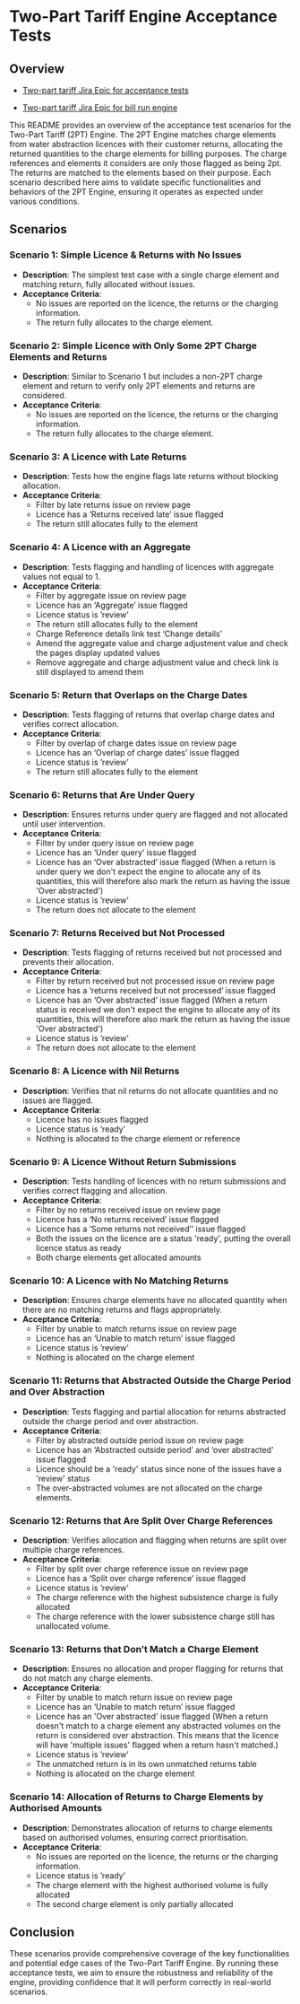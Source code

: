 # Two-Part Tariff Engine Acceptance Tests

## Overview

- [Two-part tariff Jira Epic for acceptance tests](https://eaflood.atlassian.net/browse/WATER-4450)

- [Two-part tariff Jira Epic for bill run engine](https://eaflood.atlassian.net/browse/WATER-4057)

This README provides an overview of the acceptance test scenarios for the Two-Part Tariff (2PT) Engine. The 2PT Engine matches charge elements from water abstraction licences with their customer returns, allocating the returned quantities to the charge elements for billing purposes. The charge references and elements it considers are only those flagged as being 2pt. The returns are matched to the elements based on their purpose. Each scenario described here aims to validate specific functionalities and behaviors of the 2PT Engine, ensuring it operates as expected under various conditions.

## Scenarios

### Scenario 1: Simple Licence & Returns with No Issues

- **Description**: The simplest test case with a single charge element and matching return, fully allocated without issues.
- **Acceptance Criteria**:
  - No issues are reported on the licence, the returns or the charging information.
  - The return fully allocates to the charge element.

### Scenario 2: Simple Licence with Only Some 2PT Charge Elements and Returns

- **Description**: Similar to Scenario 1 but includes a non-2PT charge element and return to verify only 2PT elements and returns are considered.
- **Acceptance Criteria**:
  - No issues are reported on the licence, the returns or the charging information.
  - The return fully allocates to the charge element.

### Scenario 3: A Licence with Late Returns

- **Description**: Tests how the engine flags late returns without blocking allocation.
- **Acceptance Criteria**:
  - Filter by late returns issue on review page
  - Licence has a ‘Returns received late’ issue flagged
  - The return still allocates fully to the element

### Scenario 4: A Licence with an Aggregate

- **Description**: Tests flagging and handling of licences with aggregate values not equal to 1.
- **Acceptance Criteria**:
  - Filter by aggregate issue on review page
  - Licence has an ‘Aggregate’ issue flagged
  - Licence status is ’review’
  - The return still allocates fully to the element
  - Charge Reference details link test ‘Change details’
  - Amend the aggregate value and charge adjustment value and check the pages display updated values
  - Remove aggregate and charge adjustment value and check link is still displayed to amend them

### Scenario 5: Return that Overlaps on the Charge Dates

- **Description**: Tests flagging of returns that overlap charge dates and verifies correct allocation.
- **Acceptance Criteria**:
  - Filter by overlap of charge dates issue on review page
  - Licence has an ‘Overlap of charge dates’ issue flagged
  - Licence status is ’review’
  - The return still allocates fully to the element

### Scenario 6: Returns that Are Under Query

- **Description**: Ensures returns under query are flagged and not allocated until user intervention.
- **Acceptance Criteria**:
  - Filter by under query issue on review page
  - Licence has an ‘Under query’ issue flagged
  - Licence has an ‘Over abstracted’ issue flagged (When a return is under query we don't expect the engine to allocate any of its quantities, this will therefore also mark the return as having the issue 'Over abstracted')
  - Licence status is ’review’
  - The return does not allocate to the element

### Scenario 7: Returns Received but Not Processed

- **Description**: Tests flagging of returns received but not processed and prevents their allocation.
- **Acceptance Criteria**:
  - Filter by return received but not processed issue on review page
  - Licence has a ‘returns received but not processed’ issue flagged
  - Licence has an ‘Over abstracted’ issue flagged (When a return status is received we don't expect the engine to allocate any of its quantities, this will therefore also mark the return as having the issue 'Over abstracted')
  - Licence status is ’review’
  - The return does not allocate to the element

### Scenario 8: A Licence with Nil Returns

- **Description**: Verifies that nil returns do not allocate quantities and no issues are flagged.
- **Acceptance Criteria**:
  - Licence has no issues flagged
  - Licence status is ’ready’
  - Nothing is allocated to the charge element or reference

### Scenario 9: A Licence Without Return Submissions

- **Description**: Tests handling of licences with no return submissions and verifies correct flagging and allocation.
- **Acceptance Criteria**:
  - Filter by no returns received issue on review page
  - Licence has a ‘No returns received’ issue flagged
  - Licence has a ‘Some returns not received’’ issue flagged
  - Both the issues on the licence are a status 'ready', putting the overall licence status as ready
  - Both charge elements get allocated amounts

### Scenario 10: A Licence with No Matching Returns

- **Description**: Ensures charge elements have no allocated quantity when there are no matching returns and flags appropriately.
- **Acceptance Criteria**:
  - Filter by unable to match returns issue on review page
  - Licence has an ‘Unable to match return’ issue flagged
  - Licence status is ’review’
  - Nothing is allocated on the charge element

### Scenario 11: Returns that Abstracted Outside the Charge Period and Over Abstraction

- **Description**: Tests flagging and partial allocation for returns abstracted outside the charge period and over abstraction.
- **Acceptance Criteria**:
  - Filter by abstracted outside period issue on review page
  - Licence has an ‘Abstracted outside period’ and ‘over abstracted’ issue flagged
  - Licence should be a 'ready' status since none of the issues have a 'review' status
  - The over-abstracted volumes are not allocated on the charge elements.

### Scenario 12: Returns that Are Split Over Charge References

- **Description**: Verifies allocation and flagging when returns are split over multiple charge references.
- **Acceptance Criteria**:
  - Filter by split over charge reference issue on review page
  - Licence has a ‘Split over charge reference’ issue flagged
  - Licence status is ’review’
  - The charge reference with the highest subsistence charge is fully allocated
  - The charge reference with the lower subsistence charge still has unallocated volume.

### Scenario 13: Returns that Don’t Match a Charge Element

- **Description**: Ensures no allocation and proper flagging for returns that do not match any charge elements.
- **Acceptance Criteria**:
  - Filter by unable to match return issue on review page
  - Licence has an ‘Unable to match return’ issue flagged
  - Licence has an 'Over abstracted' issue flagged (When a return doesn't match to a charge element any abstracted volumes  on the return is considered over abstraction. This means that the licence will have 'multiple issues' flagged when a return hasn't matched.)
  - Licence status is ’review’
  - The unmatched return is in its own unmatched returns table
  - Nothing is allocated on the charge element

### Scenario 14: Allocation of Returns to Charge Elements by Authorised Amounts

- **Description**: Demonstrates allocation of returns to charge elements based on authorised volumes, ensuring correct prioritisation.
- **Acceptance Criteria**:
  - No issues are reported on the licence, the returns or the charging information.
  - Licence status is ’ready’
  - The charge element with the highest authorised volume is fully allocated
  - The second charge element is only partially allocated

## Conclusion

These scenarios provide comprehensive coverage of the key functionalities and potential edge cases of the Two-Part Tariff Engine. By running these acceptance tests, we aim to ensure the robustness and reliability of the engine, providing confidence that it will perform correctly in real-world scenarios.
